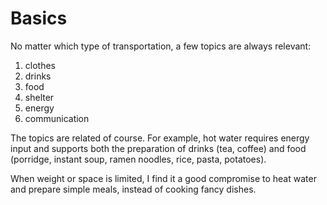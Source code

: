 # Basics

No matter which type of transportation, a few topics are always relevant:

1. clothes
1. drinks
1. food
1. shelter
1. energy
1. communication

The topics are related of course. For example, hot water requires energy input and supports both the preparation of drinks (tea, coffee) and food (porridge, instant soup, ramen noodles, rice, pasta, potatoes).

When weight or space is limited, I find it a good compromise to heat water and prepare simple meals, instead of cooking fancy dishes.
